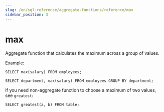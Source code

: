 ```yaml
---
slug: /en/sql-reference/aggregate-functions/reference/max
sidebar_position: 3
---
```


# max

Aggregate function that calculates the maximum across a group of values.

Example:

```
SELECT max(salary) FROM employees;
```

```
SELECT department, max(salary) FROM employees GROUP BY department;
```

If you need non-aggregate function to choose a maximum of two values, see `greatest`:

```
SELECT greatest(a, b) FROM table;
```

